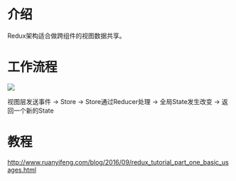 # 介绍
Redux架构适合做跨组件的视图数据共享。

# 工作流程
![](http://www.ruanyifeng.com/blogimg/asset/2016/bg2016091802.jpg)

视图层发送事件 → Store → Store通过Reducer处理 → 全局State发生改变 → 返回一个新的State
# 教程
http://www.ruanyifeng.com/blog/2016/09/redux_tutorial_part_one_basic_usages.html


